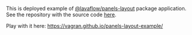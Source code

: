 This is deployed example of [@lavaflow/panels-layout](https://github.com/vagran/panels-layout) package application.
See the repository with the source code [here](https://github.com/vagran/panels-layout-example-src).

Play with it here: https://vagran.github.io/panels-layout-example/
